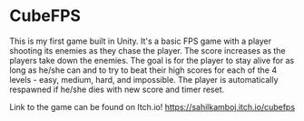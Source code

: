 # CubeFPS

This is my first game built in Unity. It's a basic FPS game with a player shooting its enemies as they chase the player. The score increases as the players take down the enemies. The goal is for the player to stay alive for as long as he/she can and to try to beat their high scores for each of the 4 levels - easy, medium, hard, and impossible. The player is automatically respawned if he/she dies with new score and timer reset.

Link to the game can be found on Itch.io! 
https://sahilkamboj.itch.io/cubefps
